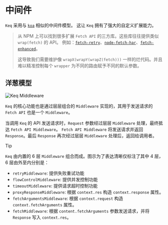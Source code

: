 # 中间件

`Keq` 采用与 [`koa`](https://github.com/koajs/koa) 相似的中间件模型。
这让 `Keq` 拥有了强大的自定义扩展能力。

> 从 NPM 上可以找到很多扩展 `Fetch API` 的三方库。这些库往往提供类似 `wrap(fetch)` 的 API。
> 例如：[`fetch-retry`](https://www.npmjs.com/package/fetch-retry)、[`node-fetch-har`](https://www.npmjs.com/package/node-fetch-har)、[`fetch-enhanced`](https://www.npmjs.com/package/fetch-enhanced)。
>
> 这导致我们需要维护像 `wrapX(wrapY(wrapZ(fetch)))` 一样的烂代码。并且难以精准控制每个 `wrapper` 为不同的路由赋予不同的默认参数。

## 洋葱模型

![Keq Middleware](/images/keq_middleware.png)

`Keq` 的核心功能也是通过层层组合的 `Middleware` 实现的，其用于发送请求的 `Fetch API` 也是一个 `Middleware`。

当调用 `Keq` 的 API 发送请求时，`Request` 参数经过层层 `Middleware` 处理，最终抵达 `Fetch API Middleware`。
`Fetch API Middleware` 将发送请求并返回 `Response`。最后 `Response` 再次经过层层 `Middleware` 处理后，返回给调用者。

> [!TIP]
>
> `Keq` 由内置的 6 层 `Middleware` 组合而成。图示为了表达清晰仅标注了其中 4 层，6 层由外至内分别是：
>
> - `retryMiddleware`: 提供失败重试功能
> - `flowControlMiddleware`: 提供并发控制功能
> - `timeoutMiddleware`: 提供请求超时控制功能
> - `proxyResponseMiddleware`: 根据 `context.res` 构造 `context.response` 属性。
> - `fetchArgumentsMiddleware`: 根据 `context.request` 构造 `context.fetchArguments` 属性。
> - `fetchMiddleware`: 根据 `content.fetchArguments` 参数发送请求，并将 `Response` 写入 `context.res`。
